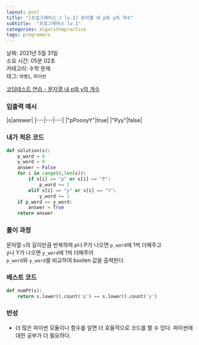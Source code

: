 ```yaml
---
layout: post
title: "[프로그래머스 / lv.1] 문자열 내 p와 y의 개수"
subtitle:  "프로그래머스 lv.1"
categories: algorithmpractice
tags: programers
---
```


날짜: 2021년 5월 31일  
소요 시간: 05분 02초  
카테고리: 수학 문제  
태그: `레벨1`, `파이썬`  


[코딩테스트 연습 - 문자열 내 p와 y의 개수](https://programmers.co.kr/learn/courses/30/lessons/64061)

### 입출력 예시  

|s|answer|
|---|---|---|
|"pPoooyY"|true|
|"Pyy"|false|  
  
  
### 내가 적은 코드

```python
def solution(s):
    p_word = 0
    y_word = 0
    answer = False
    for i in range(0,len(s)):
        if s[i] == "p" or s[i] == "P":
            p_word += 1
        elif s[i] == "y" or s[i] == "Y":
            y_word += 1
    if p_word == y_word:
        answer = True
    return answer
```

### 풀이 과정  
  
문자열 `s`의 길이만큼 반복하여
p나 P가 나오면 `p_word`에 1씩 더해주고  
y나 Y가 나오면 `y_word`에 1씩 더해주어  
`p_word`와 `y_word`를 비교하여 boolen 값을 출력한다.    
  
### 베스트 코드

```python
def numPY(s):
    return s.lower().count('p') == s.lower().count('y')
```

### 반성

- 더 많은 파이썬 모듈이나 함수를 알면 더 효율적으로 코드를 짤 수 있다. 파이썬에 대한 공부가 더 필요하다.  
  



